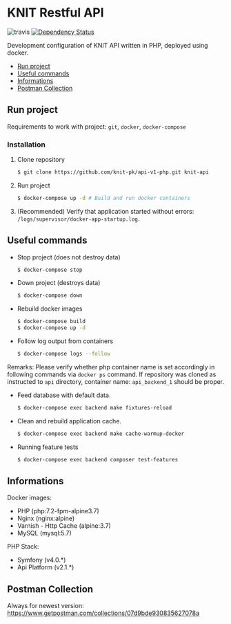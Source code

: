 # KNIT Restful API
![travis](https://api.travis-ci.org/knit-pk/api-v1-php.svg?branch=develop)
[![Dependency Status](https://www.versioneye.com/user/projects/5a887caa0fb24f6da09a6179/badge.svg?style=flat-square)](https://www.versioneye.com/user/projects/5a887caa0fb24f6da09a6179)

Development configuration of KNIT API written in PHP, deployed using docker.

- [Run project](#run-project)
- [Useful commands](#useful-commands)
- [Informations](#informations)
- [Postman Collection](#postman-collection)

## Run project
Requirements to work with project: `git`, `docker`, `docker-compose`

### Installation

1. Clone repository
   ```bash
   $ git clone https://github.com/knit-pk/api-v1-php.git knit-api
   ```
2. Run project
   ```bash
   $ docker-compose up -d # Build and run docker containers
   ```
3. (Recommended) Verify that application started without errors: `/logs/supervisor/docker-app-startup.log`.

## Useful commands

- Stop project (does not destroy data)
    ```bash
    $ docker-compose stop
    ```

- Down project (destroys data)
    ```bash
    $ docker-compose down
    ```

- Rebuild docker images
    ```bash
    $ docker-compose build
    $ docker-compose up -d
    ```

- Follow log output from containers
    ```bash
    $ docker-compose logs --follow
    ```

Remarks: Please verify whether php container name is set accordingly in following commands via `docker ps` command.
If repository was cloned as instructed to `api` directory, container name: `api_backend_1` should be proper.

- Feed database with default data.

    ```bash
    $ docker-compose exec backend make fixtures-reload
    ```

- Clean and rebuild application cache.

    ```bash
    $ docker-compose exec backend make cache-warmup-docker
    ```

- Running feature tests

    ```bash
    $ docker-compose exec backend composer test-features
    ```

## Informations
Docker images:
- PHP (php:7.2-fpm-alpine3.7)
- Nginx (nginx:alpine)
- Varnish - Http Cache (alpine:3.7)
- MySQL (mysql:5.7)

PHP Stack:
- Symfony (v4.0.*)
- Api Platform (v2.1.*)

## Postman Collection
Always for newest version:
https://www.getpostman.com/collections/07d9bde930835627078a
